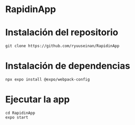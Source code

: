 # RapidinApp

# Instalación del repositorio
```
git clone https://github.com/ryuuseinan/RapidinApp
```

# Instalación de dependencias
```
npx expo install @expo/webpack-config
```

# Ejecutar la app
```
cd RapidinApp
expo start
```

